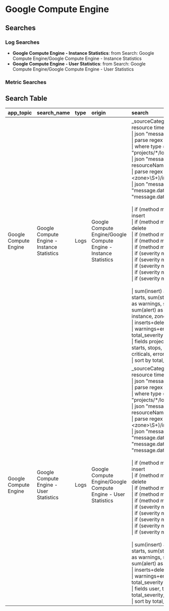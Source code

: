 # Google Compute Engine

## Searches

### Log Searches

- **Google Compute Engine - Instance Statistics**: from Search: Google Compute Engine/Google Compute Engine - Instance Statistics 
- **Google Compute Engine - User Statistics**: from Search: Google Compute Engine/Google Compute Engine - User Statistics

### Metric Searches


## Search Table

|app\_topic|search\_name|type|origin|search|
|:--|:--|:--|:--|:--|
|Google Compute Engine|Google Compute Engine - Instance Statistics|Logs|Google Compute Engine/Google Compute Engine - Instance Statistics|\_sourceCategory = Labs/Gcp/ComputeEngine\* logName resource timestamp<br />\| json "message.data.resource.type" as type <br />\| parse regex "\\"logName\\":\\"(?\<log\_name\>[^\\"]+)\\"" <br />\| where type = "gce\_instance" and log\_name matches "projects/\*/logs/cloudaudit.googleapis.com%2Factivity"<br />\| json "message.data.protoPayload.resourceName" as resourceName <br />\| parse regex field=resourcename "projects/\\S+/zones/(?\<zone\>\\S+)/instances/(?\<instance\>\\S+)"<br />\| json "message.data.resource.labels.project\_id", "message.data.protoPayload.methodName", "message.data.severity" as project, method, severity<br /><br />\| if (method matches "\*compute.instances.insert", 1, 0) as insert<br />\| if (method matches "\*compute.instances.delete", 1, 0) as delete<br />\| if (method matches "\*compute.instances.start", 1, 0) as start<br />\| if (method matches "\*compute.instances.stop", 1, 0) as stop<br />\| if (method matches "\*compute.instances.reset", 1, 0) as reset<br />\| if (severity matches "WARNING", 1, 0) as warning<br />\| if (severity matches "ERROR", 1, 0) as error<br />\| if (severity matches "CRITICAL", 1, 0) as critical<br />\| if (severity matches "ALERT", 1, 0) as alert<br />\| if (severity matches "EMERGENCY", 1, 0) as emergency<br /><br />\| sum(insert) as inserts, sum(delete) as deletes, sum(start) as starts, sum(stop) as stops, sum(reset) as resets, sum(warning) as warnings, sum(error) as errors, sum(critical) as criticals, sum(alert) as alerts, sum(emergency) as emergencies by instance, zone, project<br />\| inserts+deletes+starts+stops+resets as total\_activity<br />\| warnings+errors+criticals+alerts+emergencies as total\_severity<br />\| fields project, zone, instance, total\_activity, inserts, deletes, starts, stops, resets, total\_severity, emergencies, alerts, criticals, errors, warnings<br />\| sort by total\_activity|
|Google Compute Engine|Google Compute Engine - User Statistics|Logs|Google Compute Engine/Google Compute Engine - User Statistics|\_sourceCategory = Labs/Gcp/ComputeEngine\* logName resource timestamp<br />\| json "message.data.resource.type" as type <br />\| parse regex "\\"logName\\":\\"(?\<log\_name\>[^\\"]+)\\"" <br />\| where type = "gce\_instance" and log\_name matches "projects/\*/logs/cloudaudit.googleapis.com%2Factivity"<br />\| json "message.data.protoPayload.resourceName" as resourceName <br />\| parse regex field=resourcename "projects/\\S+/zones/(?\<zone\>\\S+)/instances/(?\<instance\>\\S+)"<br />\| json "message.data.resource.labels.project\_id", "message.data.protoPayload.authenticationInfo.principalEmail", "message.data.protoPayload.methodName", "message.data.severity" as project, user, method, severity<br /><br />\| if (method matches "\*compute.instances.insert", 1, 0) as insert<br />\| if (method matches "\*compute.instances.delete", 1, 0) as delete<br />\| if (method matches "\*compute.instances.start", 1, 0) as start<br />\| if (method matches "\*compute.instances.stop", 1, 0) as stop<br />\| if (method matches "\*compute.instances.reset", 1, 0) as reset<br />\| if (severity matches "WARNING", 1, 0) as warning<br />\| if (severity matches "ERROR", 1, 0) as error<br />\| if (severity matches "CRITICAL", 1, 0) as critical<br />\| if (severity matches "ALERT", 1, 0) as alert<br />\| if (severity matches "EMERGENCY", 1, 0) as emergency<br /><br />\| sum(insert) as inserts, sum(delete) as deletes, sum(start) as starts, sum(stop) as stops, sum(reset) as resets, sum(warning) as warnings, sum(error) as errors, sum(critical) as criticals, sum(alert) as alerts, sum(emergency) as emergencies by user<br />\| inserts+deletes+starts+stops+resets as total\_activity<br />\| warnings+errors+criticals+alerts+emergencies as total\_severity<br />\| fields user, total\_activity, inserts, deletes, starts, stops, resets, total\_severity, emergencies, alerts, criticals, errors, warnings<br />\| sort by total\_activity|

